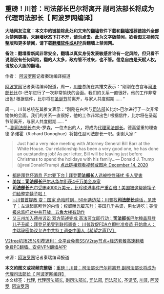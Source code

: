  <h2>重磅！川普：司法部长巴尔将离开 副司法部长将成为代理司法部长【 阿波罗网编译】</h2> <p class="notice"><b>大陆网友注意：本文中的链接除此处和文末的<a href="https://github.com/bannedbook/fanqiang" >翻墙</a>软件下载和<a href="https://github.com/killgcd/justmysocks/blob/master/README.md">翻墙推荐</a>链接外全部为禁网链接，未翻墙状态下打不开，请勿点击。此为文字版禁闻，欲看图文视频完整版和更多禁闻，请下载<a href="https://github.com/bannedbook/fanqiang">翻墙软件或APP</a>后翻墙上禁闻网。</p><p>备注：翻墙看新闻非常安全，翻墙以真实身份发表敏感言论有一定风险，但只看不说则没有任何风险，翻的人太多，政府管不过来，也不管。信息自由是天赋人权，请放心大胆的翻墙。</b></p>  <div class="entry"> <p>作者： <span class='wp_keywordlink_affiliate'><a href="https://www.aboluowang.com/" title="阿波罗网" target="_blank">阿波罗网</a></span>记者秦瑞编译报道</p> <p id="summary"><a href="https://www.bannedbook.org/bnews/tag/%e9%98%bf%e6%b3%a2%e7%bd%97%e7%bd%91/" class="st_tag internal_tag" rel="tag" title="标签 阿波罗网 下的日志">阿波罗网</a>记者秦瑞编译报道，周一，<a href="https://www.bannedbook.org/bnews/tag/%e5%b7%9d%e6%99%ae/" class="st_tag internal_tag" rel="tag" title="标签 川普 下的日志">川普</a>总统在其推文表示：“刚刚在白宫与<a href="https://www.bannedbook.org/bnews/tag/%e5%8f%b8%e6%b3%95%e9%83%a8%e9%95%bf/" class="st_tag internal_tag" rel="tag" title="标签 司法部长 下的日志">司法部长</a>比尔-巴尔进行了一次非常愉快的会面。我们的关系一直很好，他的工作非常出色! 根据信件，比尔将在<a href="https://www.bannedbook.org/bnews/tag/%e5%9c%a3%e8%af%9e%e8%8a%82/" class="st_tag internal_tag" rel="tag" title="标签 圣诞节 下的日志">圣诞节</a>前离开，与家人共度假期&#8230;&#8230; “</p> <p>周一，川普总统在其推文表示：“刚刚在白宫与<a href="https://www.bannedbook.org/bnews/tag/%e5%8f%b8%e6%b3%95%e9%83%a8/" class="st_tag internal_tag" rel="tag" title="标签 司法部 下的日志">司法部</a>长比尔-巴尔进行了一次非常愉快的会面。我们的关系一直很好，他的工作非常出色! 根据信件，比尔将在圣诞节前离开，与家人共度假期&#8230;&#8230; “<br />”&#8230;<a href="https://www.bannedbook.org/bnews/tag/%E5%89%AF%E5%8F%B8%E6%B3%95%E9%83%A8%E9%95%BF/" class="st_tag internal_tag" rel="tag" title="标签 副司法部长 下的日志">副司法部长</a>杰夫-罗森，一位杰出的人，将成为<a href="https://www.bannedbook.org/bnews/tag/%E4%BB%A3%E7%90%86%E5%8F%B8%E6%B3%95%E9%83%A8%E9%95%BF/" class="st_tag internal_tag" rel="tag" title="标签 代理司法部长 下的日志">代理司法部长</a>。德高望重的理查德·多诺霍（Richard Donoghue）将接任副司法部长一职。谢谢大家!”</p>  <blockquote><p>Just had a very nice meeting with Attorney General Bill Barr at the White House. Our relationship has been a very good one, he has done an outstanding job! As per letter, Bill will be leaving just before Christmas to spend the holidays with his family&#8230;— Donald J. Trump (@realDonaldTrump) <a href="https://twitter.com/realDonaldTrump/status/1338614499981602819?ref_src=twsrc%5Etfw">点此链接观看视频或图片 December 14, 2020</a></p></blockquote> <ul class='op-related-articles' title='相关阅读'> <li><a href='https://www.bannedbook.org/bnews/topimagenews/20201215/1447788.html' target='_blank'>都是拜登坏消息 巴尔要下台 | 拜登<b>司法部长</b>人选被控性骚扰 多人受害</a></li> <li><a href='https://www.bannedbook.org/bnews/comments/20201215/1447774.html' target='_blank'>美媒：<b>司法部长</b>巴尔从华尔街获4千万美金身家</a></li> <li><a href='https://www.bannedbook.org/bnews/bannedvideo/20201214/1447640.html' target='_blank'><b>司法部长</b>巴尔受贿4000万美元，比珍珠港事件严重百倍！美国被这帮瘪犊子们给整完犊子啦！</a></li> <li><a href='https://www.bannedbook.org/bnews/bannedvideo/20201212/1446349.html' target='_blank'>💥川普首提政 变：国家 危险时刻，50州选边站；川普找<b>司法部长</b>谈话，见效了；左派起底拜登的内情；权威曝光翟东升；美国几千共谍，男女通吃；美情报总监吁对中共开战，五角大楼有动作</a></li> <li><a href='https://www.bannedbook.org/bnews/cbnews/20201212/1446169.html' target='_blank'>又三州加入德州诉讼 双方简述完成 高法可立即行动；<b>司法部长</b>巴尔掩盖拜登儿子丑闻；拜登兄弟受到联邦调查； 川普敦促FDA立即批准疫苗 开始救人；中瑞祕密协议允许中共特工调查中国人【希望之声TV】</a></li> </ul> <p class="texttj"> <a href="https://github.com/bannedbook/fanqiang/wiki/V2ray%E6%9C%BA%E5%9C%BA" target="_blank">V2free机场25%引荐返利：全平台免费SS/V2ray节点+经济套餐高速翻墙</a><br/> <a href="https://github.com/bannedbook/fanqiang/wiki/%E7%A6%81%E9%97%BB%E7%BD%91%E5%AE%89%E5%8D%93%E7%BF%BB%E5%A2%99%E6%96%B0%E9%97%BBAPP" target="_blank">免费PC翻墙、安卓VPN翻墙APP</a></p><p> 来源：<a href="https://www.aboluowang.com/2020/1215/1534147.html" target="_blank">阿波罗网</a>记者秦瑞编译报道 </p><a name='sharetosocial'></a>       <div><b>本文的图文或视频完整版</b>：<a href='https://www.bannedbook.org/bnews/topimagenews/20201215/1447875.html'>重磅！川普：司法部长巴尔将离开 副司法部长将成为代理司法部长【 阿波罗网编译】</a></div>  </div><!--END ENTRY--> <div class="postfooter"> <div>本文标签：<a href="https://www.bannedbook.org/bnews/tag/%E4%BB%A3%E7%90%86/" rel="tag">代理</a>, <a href="https://www.bannedbook.org/bnews/tag/%E4%BB%A3%E7%90%86%E5%8F%B8%E6%B3%95%E9%83%A8%E9%95%BF/" rel="tag">代理司法部长</a>, <a href="https://www.bannedbook.org/bnews/tag/%E5%89%AF%E5%8F%B8%E6%B3%95%E9%83%A8%E9%95%BF/" rel="tag">副司法部长</a>, <a href="https://www.bannedbook.org/bnews/tag/%e5%8f%b8%e6%b3%95%e9%83%a8/" rel="tag">司法部</a>, <a href="https://www.bannedbook.org/bnews/tag/%e5%8f%b8%e6%b3%95%e9%83%a8%e9%95%bf/" rel="tag">司法部长</a>, <a href="https://www.bannedbook.org/bnews/tag/%e5%9c%a3%e8%af%9e%e8%8a%82/" rel="tag">圣诞节</a>, <a href="https://www.bannedbook.org/bnews/tag/%e5%b7%9d%e6%99%ae/" rel="tag">川普</a>, <a href="https://www.bannedbook.org/bnews/tag/%E9%98%BF%E6%B3%A2%E7%BD%97/" rel="tag">阿波罗</a>, <a href="https://www.bannedbook.org/bnews/tag/%e9%98%bf%e6%b3%a2%e7%bd%97%e7%bd%91/" rel="tag">阿波罗网</a></div>  </div><!--END POSTFOOTER--> 